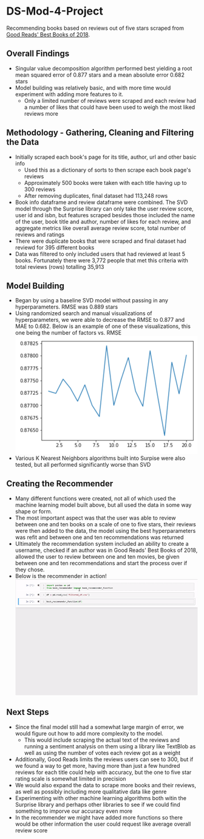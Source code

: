 # DS-Mod-4-Project
Recommending books based on reviews out of five stars scraped from [Good Reads' Best Books of 2018](https://www.goodreads.com/choiceawards/best-books-2018).

## Overall Findings
* Singular value decomposition algorithm performed best yielding a root mean squared error of 0.877 stars and a mean absolute error 0.682 stars
* Model building was relatively basic, and with more time would experiment with adding more features to it.
    * Only a limited number of reviews were scraped and each review had a number of likes that could have been used to weigh the most liked reviews more

## Methodology - Gathering, Cleaning and Filtering the Data
* Initially scraped each book's page for its title, author, url and other basic info
    * Used this as a dictionary of sorts to then scrape each book page's reviews
    * Approximately 500 books were taken with each title having up to 300 reviews
    * After removing duplicates, final dataset had 113,248 rows
* Book info dataframe and review dataframe were combined. The SVD model through the Surprise library can only take the user review score, user id and isbn, but features scraped besides those included the name of the user, book title and author, number of likes for each review, and aggregate metrics like overall average review score, total number of reviews and ratings
* There were duplicate books that were scraped and final dataset had reviewd for 395 different books
* Data was filtered to only included users that had reviewed at least 5 books. Fortunately there were 3,772 people that met this criteria with total reviews (rows) totalling 35,913

## Model Building
* Began by using a baseline SVD model without passing in any hyperparameters. RMSE was 0.889 stars
* Using randomized search and manual visualizations of hyperparameters, we were able to decrease the RMSE to 0.877 and MAE to 0.682. Below is an example of one of these visualizations, this one being the number of factors vs. RMSE
![image-1](rmse_by_n_factors.PNG)
* Various K Nearest Neighbors algorithms built into Surpise were also tested, but all performed significantly worse than SVD

## Creating the Recommender
* Many different functions were created, not all of which used the machine learning model built above, but all used the data in some way shape or form.
* The most important aspect was that the user was able to review between one and ten books on a scale of one to five stars, their reviews were then added to the data, the model using the best hyperparameters was refit and between one and ten recommendations was returned 
* Ultimately the recommendation system included an ability to create a username, checked if an author was in Good Reads' Best Books of 2018, allowed the user to review between one and ten movies, be given between one and ten recommendations and start the process over if they chose.
* Below is the recommender in action!
![gif-1](recommender_gif.gif)

## Next Steps
* Since the final model still had a somewhat large margin of error, we would figure out how to add more complexity to the model.
    * This would include scraping the actual text of the reviews and running a sentiment analysis on them using a library like TextBlob as well as using the number of votes each review got as a weight
* Additionally, Good Reads limits the reviews users can see to 300, but if we found a way to get more, having more than just a few hundred reviews for each title could help with accuracy, but the one to five star rating scale is somewhat limited in precision
* We would also expand the data to scrape more books and their reviews, as well as possibly including more qualitative data like genre
* Experimenting with other machine learning algorithms both witin the Surprise library and perhaps other libraries to see if we could find something to imporve our accuracy even more
* In the recommender we might have added more functions so there would be other information the user could request like average overall review score

